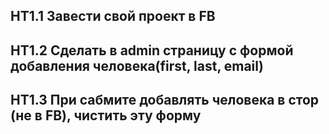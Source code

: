 ## HT1.1 Завести свой проект в FB
## HT1.2 Сделать в admin страницу с формой добавления человека(first, last, email)
## HT1.3 При сабмите добавлять человека в стор (не в FB), чистить эту форму
